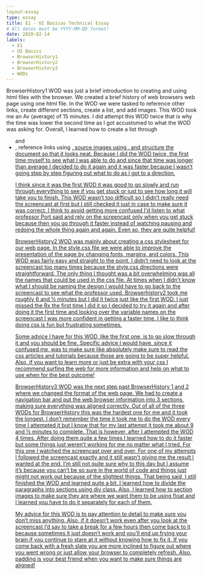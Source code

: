 ```yaml
---
layout:essay
type: essay
title: E1 - UI Basicas Technical Essay
# All dates must be YYYY-MM-DD format!
date: 2020-02-14
labels:
  - E1
  - UI Basics
  - BrowserHistory1
  - BrowserHistory2
  - BrowserHistory3
  - WODs
---
```

BrowserHistory1 WOD was just a brief introduction to creating and using html files with the browser. We created a brief history of web browsers web page using one html file. In the WOD we were tasked to reference other links, create different sections, create a list, and add images. This WOD took me an Av (average) of 15 minutes. I did attempt this WOD twice that is why the time was lower the second time as I got accustomed to what the WOD was asking for. Overall, I learned how to create a list through <ul> and <li>,  reference links using <a href>, source images using <img src>, and structure the document so that it looks neat. Because I did the WOD twice, the first time myself to see what I was able to do and since that time was longer than average I decided to do it again and it was faster because I wasn’t going step by step figuring out what to do as I got to a direction. 

I think since it was the first WOD it was good to go slowly and run through everything to see if you get stuck or just to see how long it will take you to finish. This WOD wasn’t too difficult so I didn’t really need the screencast at first but I still checked it just in case to make sure it was correct. I think to avoid getting more confused I'd listen to what professor Port said and rely on the screencast only when you get stuck because then you go through it faster instead of watching pausing and redoing the whole thing again and again. Even so, they are quite helpful! 

BrowserHistory2 WOD was mainly about creating a css stylesheet for our web page. In the style.css file we were able to improve the presentation of the page by changing fonts, margins, and colors. This WOD was fairly easy and straight to the point. I didn’t need to look at the screencast too many times because the style.css directions were straightforward. The only thing I thought was a bit overwhelming was all the names that could be used in the css file. At times when I didn’t know what I should be naming the design I would have to go back to the screencast to see what the professor used. Browserhistory2 took me roughly 6 and ½ minutes but I did it twice just like the first WOD. I just missed the Rx the first time I did it so I decided to try it again and after doing it the first time and looking over the variable names on the screencast I was more confident in getting a faster time. I like to think doing css is fun but frustrating sometimes. 

Some advice I have for this WOD, like the first one, is to go slow through it and you should be fine. Specific advice I would have, since it confused me, was to make sure like absolutely make sure to read the css articles and tutorials because those are going to be super helpful. Also, if you want to learn more or just be extra with your css I recommend surfing the web for more information and help on what to use when for the best outcome! 

BrowserHistory3 WOD was the next step past BrowserHistory 1 and 2 where we changed the format of the web page. We had to create a navigation bar and put the web browser information into 3 sections, making sure everything was aligned correctly. Out of all of the three WODs for BrowserHistory this was the hardest one for me and it took the longest. I don’t remember the time it took me to do the WOD every time I attempted it but I know that for my last attempt it took me about 9 and ½ minutes to complete. That is however, after I attempted the WOD 4 times. After doing them quite a few times I learned how to do it faster but some things just weren’t working for me no matter what I tried. For this one I watched the screencast over and over. For one of my attempts I followed the screencast exactly and it still wasn’t giving me the result I wanted at the end. I’m still not quite sure why to this day but I assume it’s because you can’t be so sure in the world of code and things just might not work out because of the slightest things. That being said, I still finished the WOD and learned quite a bit. I learned how to divide the paragraphs into sections using div class. Also, I learned how to section images to make sure they are where we want them to be using float and I learned you have to do it separately for each of them. 

My advice for this WOD is to pay attention to detail to make sure you don’t miss anything. Also, if it doesn’t work even after you look at the screencast I’d say to take a break for a few hours then come back to it because sometimes it just doesn’t work and you’ll end up frying your brain if you continue to stare at it without knowing how to fix it. If you come back with a fresh slate you are more inclined to figure out where you went wrong or just allow your browser to completely refresh. Also, padding is your best friend when you want to make sure things are aligned!
